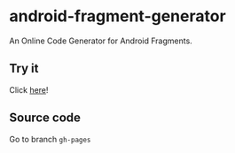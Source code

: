 android-fragment-generator
==========================

An Online Code Generator for Android Fragments.

Try it
------
Click [here](http://www.andreamaglie.com/android-fragment-generator/index.html)!

Source code
-----------
Go to branch `gh-pages`
